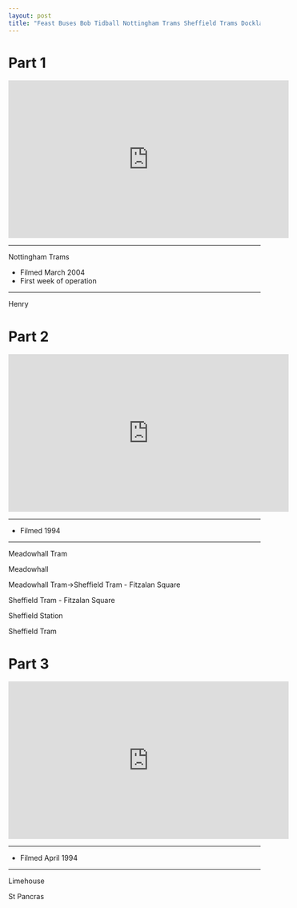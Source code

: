 ```yaml
---
layout: post
title: "Feast Buses Bob Tidball Nottingham Trams Sheffield Trams Docklands"
---
```


# Part 1

<iframe width="560" height="315" src="https://www.youtube.com/embed/9bNiHqfdsEc" title="Feast Buses Bob Tidball Nottingham Trams Sheffield Trams Docklands (Part 1)" frameBorder="0" allow="accelerometer; autoplay; clipboard-write; encrypted-media; gyroscope; picture-in-picture; web-share" allowFullScreen></iframe>

---

Nottingham Trams

- Filmed March 2004
- First week of operation

---

Henry

# Part 2

<iframe width="560" height="315" src="https://www.youtube.com/embed/eE4Rq5f4NC4" title="Feast Buses Bob Tidball Nottingham Trams Sheffield Trams Docklands (Part 2)" frameBorder="0" allow="accelerometer; autoplay; clipboard-write; encrypted-media; gyroscope; picture-in-picture; web-share" allowFullScreen></iframe>

---

- Filmed 1994

---

Meadowhall Tram

Meadowhall

Meadowhall Tram->Sheffield Tram - Fitzalan Square

Sheffield Tram - Fitzalan Square

Sheffield Station

Sheffield Tram

# Part 3

<iframe width="560" height="315" src="https://www.youtube.com/embed/m_5KvFXD16o" title="Feast Buses Bob Tidball Nottingham Trams Sheffield Trams Docklands (Part 3)" frameBorder="0" allow="accelerometer; autoplay; clipboard-write; encrypted-media; gyroscope; picture-in-picture; web-share" allowFullScreen></iframe>

---

- Filmed April 1994

---

Limehouse

St Pancras
